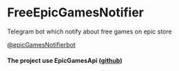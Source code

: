 # FreeEpicGamesNotifier

Telegram bot which notify about free games on epic store

[@epicGamesNotifierbot](t.me/epicGamesNotifierbot)

#### The project use EpicGamesApi ([github](https://github.com/Anth3995/EpicGamesApi))
